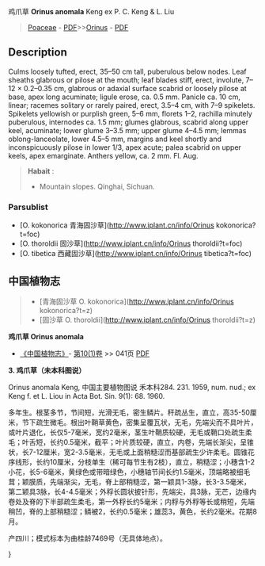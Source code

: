 鸡爪草 **Orinus anomala** Keng ex P. C. Keng & L. Liu

> [Poaceae](http://www.iplant.cn/info/Poaceae?t=foc) - [PDF](http://www.iplant.cn/foc/pdf/Poaceae.pdf)>>[Orinus](http://www.iplant.cn/info/Orinus?t=foc) - [PDF](http://www.iplant.cn/foc/pdf/Orinus.pdf)

## Description

Culms loosely tufted, erect, 35–50 cm tall, puberulous below nodes. Leaf sheaths glabrous or pilose at the mouth; leaf blades stiff, erect, involute, 7–12 × 0.2–0.35 cm, glabrous or adaxial surface scabrid or loosely pilose at base, apex long acuminate; ligule erose, ca. 0.5 mm. Panicle ca. 10 cm, linear; racemes solitary or rarely paired, erect, 3.5–4 cm, with 7–9 spikelets. Spikelets yellowish or purplish green, 5–6 mm, florets 1–2, rachilla minutely puberulous, internodes ca. 1.5 mm; glumes glabrous, scabrid along upper keel, acuminate; lower glume 3–3.5 mm; upper glume 4–4.5 mm; lemmas oblong-lanceolate, lower 4.5–5 mm, margins and keel shortly and inconspicuously pilose in lower 1/3, apex acute; palea scabrid on upper keels, apex emarginate. Anthers yellow, ca. 2 mm. Fl. Aug.


> **Habait** : 
>* Mountain slopes. Qinghai, Sichuan.



### Parsublist

* [O.  kokonorica  青海固沙草](http://www.iplant.cn/info/Orinus kokonorica?t=foc)
* [O.  thoroldii  固沙草](http://www.iplant.cn/info/Orinus thoroldii?t=foc)
* [O.  tibetica  西藏固沙草](http://www.iplant.cn/info/Orinus tibetica?t=foc)

## 中国植物志

> * [青海固沙草  O.  kokonorica](http://www.iplant.cn/info/Orinus kokonorica?t=z)
> * [固沙草  O.  thoroldii](http://www.iplant.cn/info/Orinus thoroldii?t=z)


**鸡爪草 Orinus anomala**

* [《中国植物志》](http://www.iplant.cn/frps)- [第10(1)卷](http://www.iplant.cn/frps/vol/10(1)) >> 041页 [PDF](http://www.iplant.cn/frps/pdf/27/068a.pdf)


**3. 鸡爪草（未本科图说）**

Orinus anomala Keng, 中国主要植物图说 禾本科284. 231. 1959, num. nud.; ex Keng f. et L. Liou in Acta Bot. Sin. 9(1): 68. 1960.

多年生。根茎多节，节间短，光滑无毛，密生鳞片。秆疏丛生，直立，高35-50厘米，节下疏生微毛。根出叶鞘草黄色，密集呈覆瓦状，无毛，先端尖而不具叶片，或叶片退化，长仅5-7毫米，宽约2毫米，茎生叶鞘质较硬，无毛或鞘口处疏生柔毛；叶舌短，长约0.5毫米，截平；叶片质较硬，直立，内卷，先端长渐尖，呈锥状，长7-12厘米，宽2-3.5毫米，无毛或上面稍糙涩而基部疏生少许柔毛。圆锥花序线形，长约10厘米，分枝单生（稀可每节生有2枝），直立，稍糙涩；小穗含1-2小花，长5-6毫米，黄绿色或带暗绿色，小穗轴节间长约1.5毫米，顶端略被细毛茸；颖膜质，先端渐尖，无毛，脊上部稍糙涩，第一颖具1-3脉，长3-3.5毫米，第二颖具3脉，长4-4.5毫米；外稃长圆状披针形，先端尖，具3脉，无芒，边缘内卷处及脊的下半部疏生柔毛，第一外稃长约5毫米；内稃与外稃等长或稍短，先端稍凹，脊的上部稍糙涩；鳞被2，长约0.5毫米；雄蕊3，黄色，长约2毫米。花期8月。

产四川；模式标本为曲桂龄7469号（无具体地点）。



}